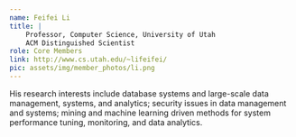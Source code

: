 ```yaml
---
name: Feifei Li
title: |
    Professor, Computer Science, University of Utah
    ACM Distinguished Scientist
role: Core Members
link: http://www.cs.utah.edu/~lifeifei/
pic: assets/img/member_photos/li.png
---
```


His research interests include database systems and large-scale data management, systems, and analytics; security issues in data management and systems; mining and machine learning driven methods for system performance tuning, monitoring, and data analytics.